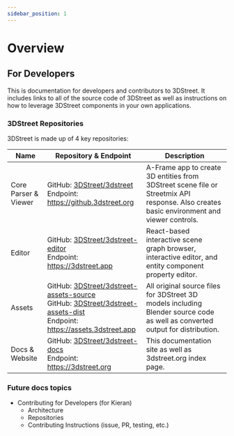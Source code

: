 ```yaml
---
sidebar_position: 1
---
```


# Overview

## For Developers
This is documentation for developers and contributors to 3DStreet. It includes links to all of the source code of 3DStreet as well as instructions on how to leverage 3DStreet components in your own applications.

### 3DStreet Repositories
3DStreet is made up of 4 key repositories:

| Name | Repository & Endpoint | Description | 
| --------- | -- |-- |
| Core Parser & Viewer | GitHub: [3DStreet/3dstreet](https://github.com/3DStreet/3dstreet) <br /> Endpoint: https://github.3dstreet.org | A-Frame app to create 3D entities from 3DStreet scene file or Streetmix API response. Also creates basic environment and viewer controls. | 
| Editor | GitHub: [3DStreet/3dstreet-editor](https://github.com/3DStreet/3dstreet-editor) <br /> Endpoint: https://3dstreet.app | React-based interactive scene graph browser, interactive editor, and entity component property editor. | 
| Assets | GitHub: [3DStreet/3dstreet-assets-source](https://github.com/3DStreet/3dstreet-assets-source) <br /> GitHub: [3DStreet/3dstreet-assets-dist](https://github.com/3DStreet/3dstreet-assets-dist) <br /> Endpoint: https://assets.3dstreet.app | All original source files for 3DStreet 3D models including Blender source code as well as converted output for distribution. | 
| Docs & Website | GitHub: [3DStreet/3dstreet-docs](https://github.com/3DStreet/3dstreet-docs) <br /> Endpoint: https://3dstreet.org | This documentation site as well as 3dstreet.org index page. | 


### Future docs topics

- Contributing for Developers (for Kieran)
    - Architecture
    - Repositories
    - Contributing Instructions (issue, PR, testing, etc.)